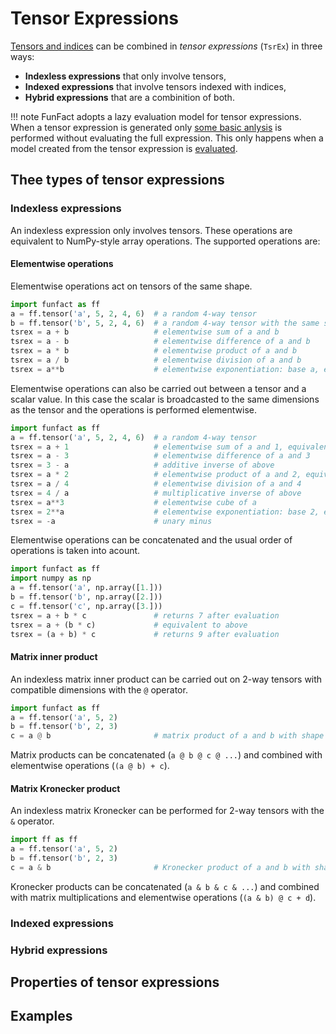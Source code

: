 # Tensor Expressions

[Tensors and indices](../tensor-and-indices) can be combined in *tensor 
expressions* (`TsrEx`) in three ways:

- **Indexless expressions** that only involve tensors,
- **Indexed expressions** that involve tensors indexed with indices,
- **Hybrid expressions** that are a combinition of both.

!!! note
    FunFact adopts a lazy evaluation model for tensor expressions.
    When a tensor expression is generated only [some basic anlysis](#properties-of-tensor-expressions) is performed without evaluating
    the full expression. This only happens when a model created from the
     tensor expression is [evaluated](../eval).

## Thee types of tensor expressions

### Indexless expressions

An indexless expression only involves tensors. These operations are
equivalent to NumPy-style array operations.
The supported operations are:

#### Elementwise operations

Elementwise operations act on tensors of the same shape.

```py
import funfact as ff
a = ff.tensor('a', 5, 2, 4, 6)  # a random 4-way tensor
b = ff.tensor('b', 5, 2, 4, 6)  # a random 4-way tensor with the same shape
tsrex = a + b                   # elementwise sum of a and b
tsrex = a - b                   # elementwise difference of a and b
tsrex = a * b                   # elementwise product of a and b
tsrex = a / b                   # elementwise division of a and b
tsrex = a**b                    # elementwise exponentiation: base a, exponents b
```
Elementwise operations can also be carried out between a tensor and a scalar value.
In this case the scalar is broadcasted to the same dimensions as the tensor
and the operations is performed elementwise.

```py
import funfact as ff
a = ff.tensor('a', 5, 2, 4, 6)  # a random 4-way tensor
tsrex = a + 1                   # elementwise sum of a and 1, equivalent: 1 + a
tsrex = a - 3                   # elementwise difference of a and 3
tsrex = 3 - a                   # additive inverse of above
tsrex = a * 2                   # elementwise product of a and 2, equivalent: 2 * a
tsrex = a / 4                   # elementwise division of a and 4
tsrex = 4 / a                   # multiplicative inverse of above
tsrex = a**3                    # elementwise cube of a
tsrex = 2**a                    # elementwise exponentiation: base 2, exponents a
tsrex = -a                      # unary minus
```

Elementwise operations can be concatenated and the usual order of operations is
taken into acount.

```py
import funfact as ff
import numpy as np
a = ff.tensor('a', np.array([1.]))
b = ff.tensor('b', np.array([2.]))
c = ff.tensor('c', np.array([3.]))
tsrex = a + b * c               # returns 7 after evaluation
tsrex = a + (b * c)             # equivalent to above
tsrex = (a + b) * c             # returns 9 after evaluation
```

#### Matrix inner product

An indexless matrix inner product can be carried out on 2-way tensors
with compatible dimensions with the `@` operator.

```py
import funfact as ff
a = ff.tensor('a', 5, 2) 
b = ff.tensor('b', 2, 3)
c = a @ b                       # matrix product of a and b with shape 5 x 3
```

Matrix products can be concatenated (`a @ b @ c @ ...`) and combined with 
elementwise operations (`(a @ b) + c`).

#### Matrix Kronecker product

An indexless matrix Kronecker can be performed for 2-way tensors 
with the `&` operator.

```py
import ff as ff
a = ff.tensor('a', 5, 2)
b = ff.tensor('b', 2, 3)
c = a & b                       # Kronecker product of a and b with shape 10 x 6
```

Kronecker products can be concatenated (`a & b & c & ...`) and combined with
matrix multiplications and elementwise operations (`(a & b) @ c + d`).

### Indexed expressions

### Hybrid expressions

## Properties of tensor expressions

## Examples